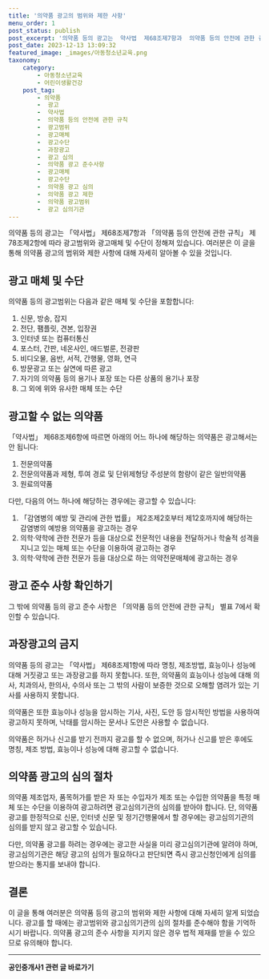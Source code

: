 ```yaml
---
title: '의약품 광고의 범위와 제한 사항'
menu_order: 1
post_status: publish
post_excerpt: '의약품 등의 광고는  약사법  제68조제7항과  의약품 등의 안전에 관한 규칙  제78조제2항에 따라 광고범위와 광고매체 및 수단이 정해져 있습니다. 여러분은 이 글을 통해 의약품 광고의 범위와 제한 사항에 대해 자세히 알아볼 수 있을 것입니다.'
post_date: 2023-12-13 13:09:32
featured_image: _images/아동청소년교육.png
taxonomy:
    category:
        - 아동청소년교육
        - 어린이생활건강
    post_tag:
        - 의약품
        -  광고
        -  약사법
        -  의약품 등의 안전에 관한 규칙
        -  광고범위
        -  광고매체
        -  광고수단
        -  과장광고
        -  광고 심의
        -  의약품 광고 준수사항
        -  광고매체
        -  광고수단
        -  의약품 광고 심의
        -  의약품 광고 제한
        -  의약품 광고범위
        -  광고 심의기관
---
```



의약품 등의 광고는 「약사법」 제68조제7항과 「의약품 등의 안전에 관한 규칙」 제78조제2항에 따라 광고범위와 광고매체 및 수단이 정해져 있습니다. 여러분은 이 글을 통해 의약품 광고의 범위와 제한 사항에 대해 자세히 알아볼 수 있을 것입니다.

## 광고 매체 및 수단

의약품 등의 광고범위는 다음과 같은 매체 및 수단을 포함합니다:

1. 신문, 방송, 잡지
2. 전단, 팸플릿, 견본, 입장권
3. 인터넷 또는 컴퓨터통신
4. 포스터, 간판, 네온사인, 애드벌룬, 전광판
5. 비디오물, 음반, 서적, 간행물, 영화, 연극
6. 방문광고 또는 실연에 따른 광고
7. 자기의 의약품 등의 용기나 포장 또는 다른 상품의 용기나 포장
8. 그 외에 위와 유사한 매체 또는 수단

## 광고할 수 없는 의약품

「약사법」 제68조제6항에 따르면 아래의 어느 하나에 해당하는 의약품은 광고해서는 안 됩니다:

1. 전문의약품
2. 전문의약품과 제형, 투여 경로 및 단위제형당 주성분의 함량이 같은 일반의약품
3. 원료의약품

다만, 다음의 어느 하나에 해당하는 경우에는 광고할 수 있습니다:

1. 「감염병의 예방 및 관리에 관한 법률」 제2조제2호부터 제12호까지에 해당하는 감염병의 예방용 의약품을 광고하는 경우
2. 의학·약학에 관한 전문가 등을 대상으로 전문적인 내용을 전달하거나 학술적 성격을 지니고 있는 매체 또는 수단을 이용하여 광고하는 경우
3. 의학·약학에 관한 전문가 등을 대상으로 하는 의약전문매체에 광고하는 경우

## 광고 준수 사항 확인하기

그 밖에 의약품 등의 광고 준수 사항은 「의약품 등의 안전에 관한 규칙」 별표 7에서 확인할 수 있습니다.

## 과장광고의 금지

의약품 등의 광고는 「약사법」 제68조제1항에 따라 명칭, 제조방법, 효능이나 성능에 대해 거짓광고 또는 과장광고를 하지 못합니다. 또한, 의약품의 효능이나 성능에 대해 의사, 치과의사, 한의사, 수의사 또는 그 밖의 사람이 보증한 것으로 오해할 염려가 있는 기사를 사용하지 못합니다.

의약품은 또한 효능이나 성능을 암시하는 기사, 사진, 도안 등 암시적인 방법을 사용하여 광고하지 못하며, 낙태를 암시하는 문서나 도안은 사용할 수 없습니다.

의약품은 허가나 신고를 받기 전까지 광고를 할 수 없으며, 허가나 신고를 받은 후에도 명칭, 제조 방법, 효능이나 성능에 대해 광고할 수 없습니다.

## 의약품 광고의 심의 절차

의약품 제조업자, 품목허가를 받은 자 또는 수입자가 제조 또는 수입한 의약품을 특정 매체 또는 수단을 이용하여 광고하려면 광고심의기관의 심의를 받아야 합니다. 단, 의약품 광고를 한정적으로 신문, 인터넷 신문 및 정기간행물에서 할 경우에는 광고심의기관의 심의를 받지 않고 광고할 수 있습니다.

다만, 의약품 광고를 하려는 경우에는 광고한 사실을 미리 광고심의기관에 알려야 하며, 광고심의기관은 해당 광고의 심의가 필요하다고 판단되면 즉시 광고신청인에게 심의를 받으라는 통지를 보내야 합니다.

## 결론

이 글을 통해 여러분은 의약품 등의 광고의 범위와 제한 사항에 대해 자세히 알게 되었습니다. 광고를 할 때에는 광고범위와 광고심의기관의 심의 절차를 준수해야 함을 기억하시기 바랍니다. 의약품 광고의 준수 사항을 지키지 않은 경우 법적 제재를 받을 수 있으므로 유의해야 합니다.
<!-- wp:separator -->
<hr class="wp-block-separator has-alpha-channel-opacity"/>
<!-- /wp:separator -->

<!-- wp:group {"backgroundColor":"base","layout":{"type":"constrained"}} -->
<div class="wp-block-group has-base-background-color has-background"><!-- wp:paragraph {"align":"center","fontSize":"medium"} -->
<p class="has-text-align-center has-large-font-size"><strong>공인중개사1 관련 글 바로가기</strong></p>
<!-- /wp:paragraph -->


<!-- wp:latest-posts
{"categories":[{"id":22617,"count":19,"description":"","link":"https://uknowlaw.com/category/%ea%b3%b5%ec%9d%b8%ec%a4%91%ea%b0%9c%ec%82%ac1/","name":"공인중개사1","slug":"공인중개사1","taxonomy":"category","parent":0,"meta":[],"_links":{"self":[{"href":"https://uknowlaw.com/wp-json/wp/v2/categories/22617"}],"collection":[{"href":"https://uknowlaw.com/wp-json/wp/v2/categories"}],"about":[{"href":"https://uknowlaw.com/wp-json/wp/v2/taxonomies/category"}],"wp:post_type":[{"href":"https://uknowlaw.com/wp-json/wp/v2/posts?categories=22617"}],"curies":[{"name":"wp","href":"https://api.w.org/{rel}","templated":true}]}}],"postsToShow":100,"excerptLength":28,"postLayout":"grid","columns":2,"featuredImageAlign":"left","featuredImageSizeSlug":"large","fontSize":"small"} /--></div>
<!-- /wp:group -->